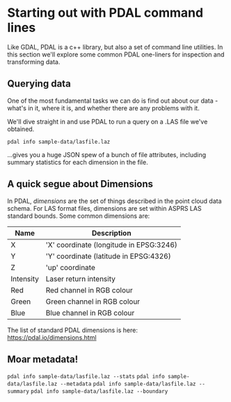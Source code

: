 # Starting out with PDAL command lines

Like GDAL, PDAL is a c++ library, but also a set of command line utilities. In this section we'll explore some common PDAL one-liners for inspection and transforming data.

## Querying data

One of the most fundamental tasks we can do is find out about our data - what's in it, where it is, and whether there are any problems with it.

We'll dive straight in and use PDAL to run a query on a .LAS file we've obtained.

`pdal info sample-data/lasfile.laz`

...gives you a huge JSON spew of a bunch of file attributes, including summary statistics for each dimension in the file.

## A quick segue about Dimensions

In PDAL, *dimensions* are the set of things described in the point cloud data schema. For LAS format files, dimensions are set within ASPRS LAS standard bounds. Some common dimensions are:

|Name | Description |
|-----|-------------|
|X | 'X' coordinate (longitude in EPSG:3246)|
|Y | 'Y' coordinate (latitude in EPSG:4326)|
|Z | 'up' coordinate |
|Intensity | Laser return intensity |
|Red | Red channel in RGB colour |
|Green | Green channel in RGB colour |
|Blue | Blue channel in RGB colour |

The list of standard PDAL dimensions is here: https://pdal.io/dimensions.html

## Moar metadata!

`pdal info sample-data/lasfile.laz --stats`
`pdal info sample-data/lasfile.laz --metadata`
`pdal info sample-data/lasfile.laz --summary`
`pdal info sample-data/lasfile.laz --boundary`
